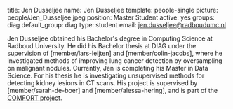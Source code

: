title: Jen Dusseljee
name: Jen Dusseljee
template: people-single
picture: people/Jen_Dusseljee.jpeg
position: Master Student
active: yes
groups: diag
default_group: diag
type: student
email: jen.dusseljee@radboudumc.nl

Jen Dusseljee obtained his Bachelor's degree in Computing Science at Radboud University. He did his Bachelor thesis at DIAG under the supervision of [member/lars-leijten] and [member/colin-jacobs], where he investigated methods of improving lung cancer detection by oversampling on malignant nodules.
Currently, Jen is completing his Master in Data Science. For his thesis he is investigating unsupervised methods for detecting kidney lesions in CT scans. His project is supervised by [member/sarah-de-boer] and [member/alessa-hering], and is part of the [COMFORT project](https://www.diagnijmegen.nl/projects/comfort/).
